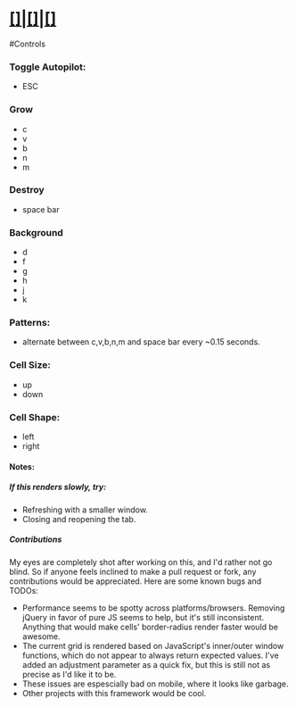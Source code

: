 # [[]|[]|[]](https://scyclow.github.io/grid)

#Controls 
### Toggle Autopilot:
* ESC

### Grow
* c
* v
* b
* n
* m

### Destroy
* space bar

### Background
* d
* f
* g
* h
* j
* k

### Patterns:
* alternate between c,v,b,n,m and space bar every ~0.15 seconds. 

### Cell Size:
* up
* down

### Cell Shape:
* left
* right

#### Notes:
##### If this renders slowly, try:
* Refreshing with a smaller window.
* Closing and reopening the tab.

##### Contributions
My eyes are completely shot after working on this, and I'd rather not go blind. So if anyone feels inclined to make a pull request or fork, any contributions would be appreciated. Here are some known bugs and TODOs:

* Performance seems to be spotty across platforms/browsers. Removing jQuery in favor of pure JS seems to help, but it's still inconsistent. Anything that would make cells' border-radius render faster would be awesome.
* The current grid is rendered based on JavaScript's inner/outer window functions, which do not appear to always return expected values. I've added an adjustment parameter as a quick fix, but this is still not as precise as I'd like it to be. 
* These issues are espescially bad on mobile, where it looks like garbage.
* Other projects with this framework would be cool.
